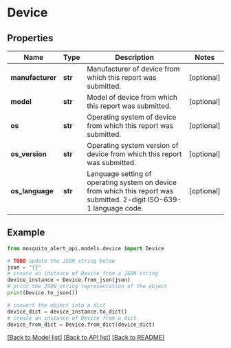 # Device


## Properties

Name | Type | Description | Notes
------------ | ------------- | ------------- | -------------
**manufacturer** | **str** | Manufacturer of device from which this report was submitted. | [optional] 
**model** | **str** | Model of device from which this report was submitted. | [optional] 
**os** | **str** | Operating system of device from which this report was submitted. | [optional] 
**os_version** | **str** | Operating system version of device from which this report was submitted. | [optional] 
**os_language** | **str** | Language setting of operating system on device from which this report was submitted. 2-digit ISO-639-1 language code. | [optional] 

## Example

```python
from mosquito_alert_api.models.device import Device

# TODO update the JSON string below
json = "{}"
# create an instance of Device from a JSON string
device_instance = Device.from_json(json)
# print the JSON string representation of the object
print(Device.to_json())

# convert the object into a dict
device_dict = device_instance.to_dict()
# create an instance of Device from a dict
device_from_dict = Device.from_dict(device_dict)
```
[[Back to Model list]](../README.md#documentation-for-models) [[Back to API list]](../README.md#documentation-for-api-endpoints) [[Back to README]](../README.md)


